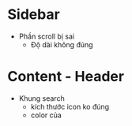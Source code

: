 # Sidebar
- Phần scroll bị sai
  + Độ dài không đúng

# Content - Header
- Khung search
  + kích thước icon ko đúng
  + color của 